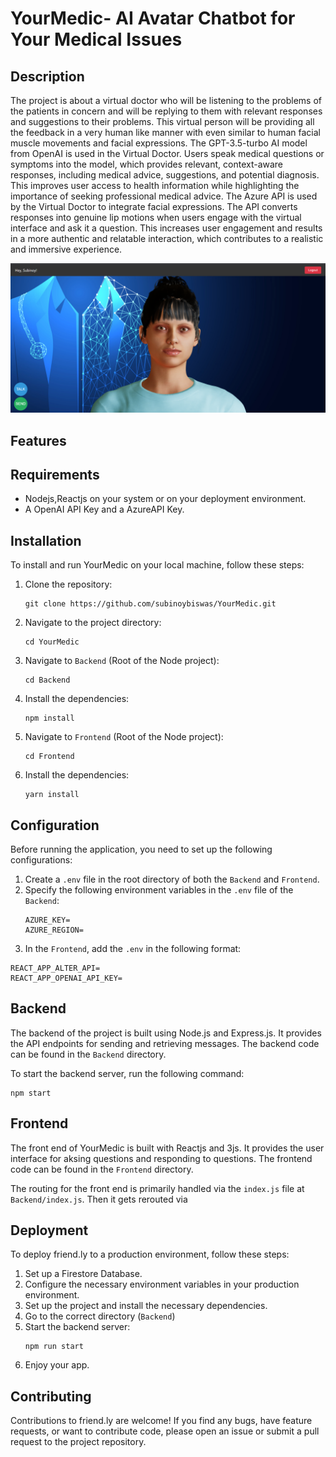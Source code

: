 # YourMedic- AI Avatar Chatbot for Your Medical Issues

## Description
The project is about a virtual doctor who will be listening to the problems of the patients in concern and will be replying to them with relevant responses and suggestions to their problems. This virtual person will be providing all the feedback in a very human like manner with even similar to human facial muscle movements and facial expressions.
The GPT-3.5-turbo AI model from OpenAI is used in the Virtual Doctor. Users speak medical questions or symptoms into the model, which provides relevant, context-aware responses, including medical advice, suggestions, and potential diagnosis. This improves user access to health information while highlighting the importance of seeking professional medical advice.
The Azure API is used by the Virtual Doctor to integrate facial expressions. The API converts responses into genuine lip motions when users engage with the virtual interface and ask it a question. This increases user engagement and results in a more authentic and relatable interaction, which contributes to a realistic and immersive experience.

![alt text](aarogyadisha.png)

## Features


## Requirements
- Nodejs,Reactjs on your system or on your deployment environment.
- A OpenAI API Key and a AzureAPI Key.

## Installation
To install and run YourMedic on your local machine, follow these steps:

1. Clone the repository:
   ```
   git clone https://github.com/subinoybiswas/YourMedic.git
   ```
2. Navigate to the project directory:
   ```
   cd YourMedic
   ```
3. Navigate to `Backend` (Root of the Node project):
   ```
   cd Backend
   ```
4. Install the dependencies:
   ```
   npm install
   ```
5. Navigate to `Frontend` (Root of the Node project):
   ```
   cd Frontend
   ```
6. Install the dependencies:
   ```
   yarn install
   ```

## Configuration
Before running the application, you need to set up the following configurations:

1. Create a `.env` file in the root directory of both the `Backend` and `Frontend`.
2. Specify the following environment variables in the `.env` file of the `Backend`:
   ```
   AZURE_KEY=
   AZURE_REGION=
   ```
3. In the `Frontend`, add the `.env` in the following format:
```
REACT_APP_ALTER_API=
REACT_APP_OPENAI_API_KEY=
``` 

## Backend
The backend of the project is built using Node.js and Express.js. It provides the API endpoints for sending and retrieving messages. The backend code can be found in the `Backend` directory.

To start the backend server, run the following command:
```
npm start
```

## Frontend
The front end of YourMedic is built with Reactjs and 3js. It provides the user interface for aksing questions and responding to questions. The frontend code can be found in the `Frontend` directory.

The routing for the front end is primarily handled via the `index.js` file at `Backend/index.js`. Then it gets rerouted via 

## Deployment
To deploy friend.ly to a production environment, follow these steps:

1. Set up a Firestore Database.
2. Configure the necessary environment variables in your production environment.
3. Set up the project and install the necessary dependencies.
4. Go to the correct directory (`Backend`)
5. Start the backend server:
   ```
   npm run start
   ```
6. Enjoy your app.

## Contributing
Contributions to friend.ly are welcome! If you find any bugs, have feature requests, or want to contribute code, please open an issue or submit a pull request to the project repository.
